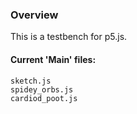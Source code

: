 ### Overview
This is a testbench for p5.js.

#### Current 'Main' files:
```
sketch.js
spidey_orbs.js
cardiod_poot.js
```
